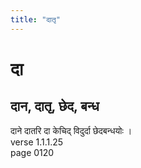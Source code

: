 ```yaml
---
title: "दातृ"
---
```


# दा
## दान, दातृ, छेद, बन्ध
दाने दातरि दा केचिद् विदुर्दा छेदबन्धयोः ।<BR>verse 1.1.1.25<BR>page 0120

